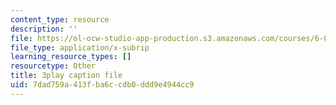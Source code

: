 ```yaml
---
content_type: resource
description: ''
file: https://ol-ocw-studio-app-production.s3.amazonaws.com/courses/6-0001-introduction-to-computer-science-and-programming-in-python-fall-2016/7dad759a413fba6ccdb0ddd9e4944cc9_7lQXYl_L28w.srt
file_type: application/x-subrip
learning_resource_types: []
resourcetype: Other
title: 3play caption file
uid: 7dad759a-413f-ba6c-cdb0-ddd9e4944cc9
---
```

